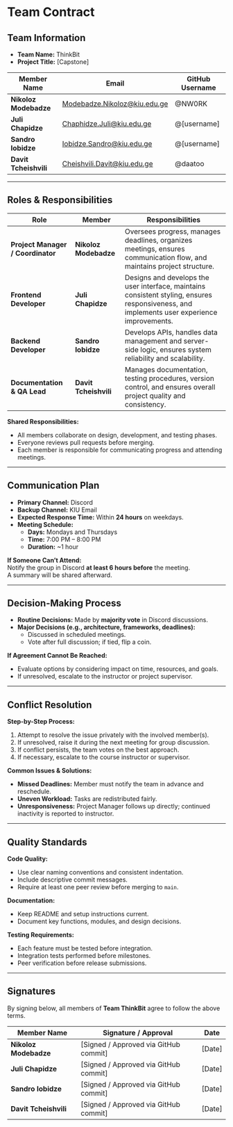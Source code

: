 # **Team Contract**

## **Team Information**

- **Team Name:** ThinkBit  
- **Project Title:** [Capstone]

| Member Name           | Email                                                               | GitHub Username |
| --------------------- | ------------------------------------------------------------------- | --------------- |
| **Nikoloz Modebadze** | [Modebadze.Nikoloz@kiu.edu.ge](mailto:Modebadze.Nikoloz@kiu.edu.ge) | @NW0RK          |
| **Juli Chapidze**     | [Chaphidze.Juli@kiu.edu.ge](mailto:Chaphidze.Juli@kiu.edu.ge)       | @[username]     |
| **Sandro Iobidze**    | [Iobidze.Sandro@kiu.edu.ge](mailto:Iobidze.Sandro@kiu.edu.ge)       | @[username]     |
| **Davit Tcheishvili** | [Cheishvili.Davit@kiu.edu.ge](mailto:Cheishvili.Davit@kiu.edu.ge)   | @daatoo         |

---

## **Roles & Responsibilities**

| Role                              | Member                | Responsibilities                                                                                                                            |
| --------------------------------- | --------------------- | ------------------------------------------------------------------------------------------------------------------------------------------- |
| **Project Manager / Coordinator** | **Nikoloz Modebadze** | Oversees progress, manages deadlines, organizes meetings, ensures communication flow, and maintains project structure.                      |
| **Frontend Developer**            | **Juli Chapidze**     | Designs and develops the user interface, maintains consistent styling, ensures responsiveness, and implements user experience improvements. |
| **Backend Developer**             | **Sandro Iobidze**    | Develops APIs, handles data management and server-side logic, ensures system reliability and scalability.                                   |
| **Documentation & QA Lead**       | **Davit Tcheishvili** | Manages documentation, testing procedures, version control, and ensures overall project quality and consistency.                            |

**Shared Responsibilities:**
- All members collaborate on design, development, and testing phases.  
- Everyone reviews pull requests before merging.  
- Each member is responsible for communicating progress and attending meetings.  

---

## **Communication Plan**

- **Primary Channel:** Discord  
- **Backup Channel:** KIU Email  
- **Expected Response Time:** Within **24 hours** on weekdays.  
- **Meeting Schedule:**
  - **Days:** Mondays and Thursdays  
  - **Time:** 7:00 PM – 8:00 PM  
  - **Duration:** ~1 hour  

**If Someone Can’t Attend:**  
Notify the group in Discord **at least 6 hours before** the meeting.  
A summary will be shared afterward.

---

## **Decision-Making Process**

- **Routine Decisions:** Made by **majority vote** in Discord discussions.  
- **Major Decisions (e.g., architecture, frameworks, deadlines):**
  - Discussed in scheduled meetings.  
  - Vote after full discussion; if tied, flip a coin.  

**If Agreement Cannot Be Reached:**
- Evaluate options by considering impact on time, resources, and goals.  
- If unresolved, escalate to the instructor or project supervisor.  

---

## **Conflict Resolution**

**Step-by-Step Process:**
1. Attempt to resolve the issue privately with the involved member(s).  
2. If unresolved, raise it during the next meeting for group discussion.  
3. If conflict persists, the team votes on the best approach.  
4. If necessary, escalate to the course instructor or supervisor.  

**Common Issues & Solutions:**
- **Missed Deadlines:** Member must notify the team in advance and reschedule.  
- **Uneven Workload:** Tasks are redistributed fairly.  
- **Unresponsiveness:** Project Manager follows up directly; continued inactivity is reported to instructor.  

---

## **Quality Standards**

**Code Quality:**
- Use clear naming conventions and consistent indentation.  
- Include descriptive commit messages.  
- Require at least one peer review before merging to `main`.  

**Documentation:**
- Keep README and setup instructions current.  
- Document key functions, modules, and design decisions.  

**Testing Requirements:**
- Each feature must be tested before integration.  
- Integration tests performed before milestones.  
- Peer verification before release submissions.  

---

## **Signatures**

By signing below, all members of **Team ThinkBit** agree to follow the above terms.

| Member Name           | Signature / Approval                  | Date   |
| --------------------- | ------------------------------------- | ------ |
| **Nikoloz Modebadze** | [Signed / Approved via GitHub commit] | [Date] |
| **Juli Chapidze**     | [Signed / Approved via GitHub commit] | [Date] |
| **Sandro Iobidze**    | [Signed / Approved via GitHub commit] | [Date] |
| **Davit Tcheishvili** | [Signed / Approved via GitHub commit] | [Date] |